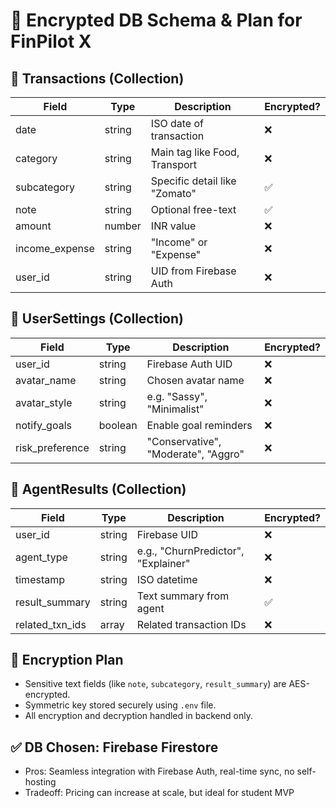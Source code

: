 # 🔐 Encrypted DB Schema & Plan for FinPilot X

## 🔸 Transactions (Collection)
| Field          | Type     | Description                              | Encrypted? |
|----------------|----------|------------------------------------------|------------|
| date           | string   | ISO date of transaction                  | ❌         |
| category       | string   | Main tag like Food, Transport            | ❌         |
| subcategory    | string   | Specific detail like "Zomato"            | ✅         |
| note           | string   | Optional free-text                       | ✅         |
| amount         | number   | INR value                                | ❌         |
| income_expense | string   | "Income" or "Expense"                    | ❌         |
| user_id        | string   | UID from Firebase Auth                   | ❌         |

## 🔸 UserSettings (Collection)
| Field            | Type     | Description                           | Encrypted? |
|------------------|----------|---------------------------------------|------------|
| user_id          | string   | Firebase Auth UID                     | ❌         |
| avatar_name      | string   | Chosen avatar name                    | ❌         |
| avatar_style     | string   | e.g. "Sassy", "Minimalist"            | ❌         |
| notify_goals     | boolean  | Enable goal reminders                 | ❌         |
| risk_preference  | string   | "Conservative", "Moderate", "Aggro"  | ❌         |

## 🔸 AgentResults (Collection)
| Field             | Type     | Description                              | Encrypted? |
|-------------------|----------|------------------------------------------|------------|
| user_id           | string   | Firebase UID                             | ❌         |
| agent_type        | string   | e.g., "ChurnPredictor", "Explainer"      | ❌         |
| timestamp         | string   | ISO datetime                             | ❌         |
| result_summary    | string   | Text summary from agent                  | ✅         |
| related_txn_ids   | array    | Related transaction IDs                  | ❌         |

## 🔐 Encryption Plan
- Sensitive text fields (like `note`, `subcategory`, `result_summary`) are AES-encrypted.
- Symmetric key stored securely using `.env` file.
- All encryption and decryption handled in backend only.

## ✅ DB Chosen: Firebase Firestore
- Pros: Seamless integration with Firebase Auth, real-time sync, no self-hosting
- Tradeoff: Pricing can increase at scale, but ideal for student MVP

